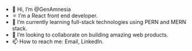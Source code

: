 - 👋 Hi, I’m @GenAmnesia
- ⚛️ I’m a React front end developer.
- 🌱 I’m currently learning full-stack technologies using PERN and MERN stack.
- 💞️ I’m looking to collaborate on building amazing web products.
- 📫 How to reach me: Email, LinkedIn.

<!---
GenAmnesia/GenAmnesia is a ✨ special ✨ repository because its `README.md` (this file) appears on your GitHub profile.
You can click the Preview link to take a look at your changes.
--->
